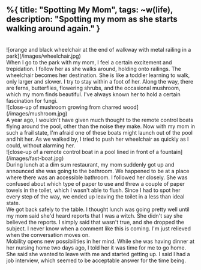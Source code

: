 %{
  title: "Spotting My Mom",
  tags: ~w(life),
  description: "Spotting my mom as she starts walking around again."
}
---
<br>
![orange and black wheelchair at the end of walkway with metal railing in a park](/images/wheelchair.jpg)
<br>
When I go to the park with my mom, I feel a certain excitement and trepidation.  I follow her as she walks around, holding onto railings.  The wheelchair becomes her destination.  She is like a toddler learning to walk, only larger and slower.  I try to stay within a foot of her.  Along the way, there are ferns, butterflies, flowering shrubs, and the occasional mushroom, which my mom finds beautiful.  I've always known her to hold a certain fascination for fungi.
<br>
![close-up of mushroom growing from charred wood](/images/mushroom.jpg)
<br>
A year ago, I wouldn't have given much thought to the remote control boats flying around the pool, other than the noise they make.  Now with my mom in such a frail state, I'm afraid one of these boats might launch out of the pool and hit her.  As we walked by, I tried to push her wheelchair as quickly as I could, without alarming her. 
<br>
![close-up of a remote control boat in a pool lined in front of a fountain](/images/fast-boat.jpg)
<br>
During lunch at a dim sum restaurant, my mom suddenly got up and announced she was going to the bathroom.  We happened to be at a place where there was an accessible bathroom.  I followed her closely.  She was confused about which type of paper to use and threw a couple of paper towels in the toilet, which I wasn't able to flush.  Since I had to spot her every step of the way, we ended up leaving the toilet in a less than ideal state.
<br>
We got back safely to the table.  I thought lunch was going pretty well until my mom said she'd heard reports that I was a witch.  She didn't say she believed the reports.  I simply said that wasn't true, and she dropped the subject.  I never know when a comment like this is coming.  I'm just relieved when the conversation moves on.
<br>
Mobility opens new possibilities in her mind.  While she was having dinner at her nursing home two days ago, I told her it was time for me to go home.  She said she wanted to leave with me and started getting up.  I said I had a job interview, which seemed to be acceptable answer for the time being.  